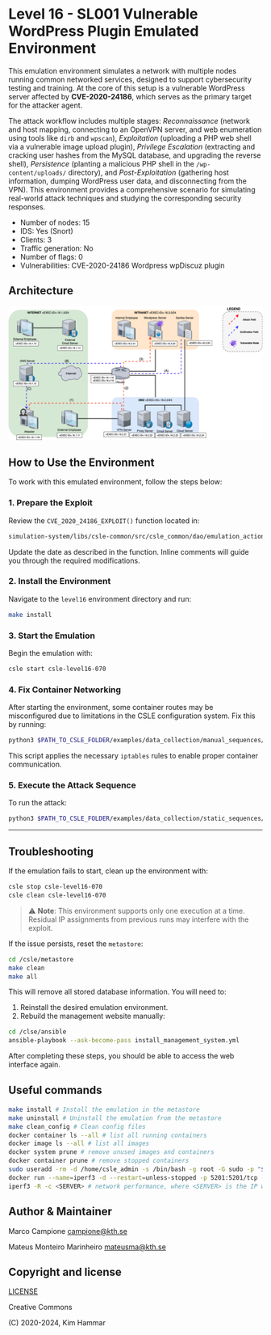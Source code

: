 # Level 16 - SL001 Vulnerable WordPress Plugin Emulated Environment

This emulation environment simulates a network with multiple nodes running common networked services, designed to support cybersecurity testing and training. At the core of this setup is a vulnerable WordPress server affected by **CVE-2020-24186**, which serves as the primary target for the attacker agent. 

The attack workflow includes multiple stages: *Reconnaissance* (network and host mapping, connecting to an OpenVPN server, and web enumeration using tools like `dirb` and `wpscan`), *Exploitation* (uploading a PHP web shell via a vulnerable image upload plugin), *Privilege Escalation* (extracting and cracking user hashes from the MySQL database, and upgrading the reverse shell), *Persistence* (planting a malicious PHP shell in the `/wp-content/uploads/` directory), and *Post-Exploitation* (gathering host information, dumping WordPress user data, and disconnecting from the VPN). This environment provides a comprehensive scenario for simulating real-world attack techniques and studying the corresponding security responses.

- Number of nodes: 15
- IDS: Yes (Snort)
- Clients: 3 
- Traffic generation: No
- Number of flags: 0
- Vulnerabilities: CVE-2020-24186 Wordpress wpDiscuz plugin

## Architecture
<p align="center">
<img src="env.png" width="600">
</p>

## How to Use the Environment

To work with this emulated environment, follow the steps below:

### 1. Prepare the Exploit

Review the `CVE_2020_24186_EXPLOIT()` function located in:

```bash
simulation-system/libs/csle-common/src/csle_common/dao/emulation_action/attacker/emulation_attacker_shell_actions.py
```

Update the date as described in the function. Inline comments will guide you through the required modifications.

### 2. Install the Environment

Navigate to the `level16` environment directory and run:

```bash
make install
```

### 3. Start the Emulation

Begin the emulation with:

```bash
csle start csle-level16-070
```

### 4. Fix Container Networking

After starting the environment, some container routes may be misconfigured due to limitations in the CSLE configuration system. Fix this by running:

```bash
python3 $PATH_TO_CSLE_FOLDER/examples/data_collection/manual_sequences/level_16/run.py
```

This script applies the necessary `iptables` rules to enable proper container communication.

### 5. Execute the Attack Sequence

To run the attack:

```bash
python3 $PATH_TO_CSLE_FOLDER/examples/data_collection/static_sequences/level_16/run.py
```

---

## Troubleshooting

If the emulation fails to start, clean up the environment with:

```bash
csle stop csle-level16-070
csle clean csle-level16-070
```

> ⚠️ **Note**: This environment supports only one execution at a time. Residual IP assignments from previous runs may interfere with the exploit.

If the issue persists, reset the `metastore`:

```bash
cd /csle/metastore
make clean
make all
```

This will remove all stored database information. You will need to:

1. Reinstall the desired emulation environment.
2. Rebuild the management website manually:

```bash
cd /clse/ansible
ansible-playbook --ask-become-pass install_management_system.yml
```

After completing these steps, you should be able to access the web interface again.

## Useful commands

```bash
make install # Install the emulation in the metastore
make uninstall # Uninstall the emulation from the metastore
make clean_config # Clean config files 
docker container ls --all # list all running containers
docker image ls --all # list all images
docker system prune # remove unused images and containers
docker container prune # remove stopped containers
sudo useradd -rm -d /home/csle_admin -s /bin/bash -g root -G sudo -p "$(openssl passwd -1 'csle@admin-pw_191')" csle_admin
docker run --name=iperf3 -d --restart=unless-stopped -p 5201:5201/tcp -p 5201:5201/udp mlabbe/iperf3 # Start the iperf server on the host
iperf3 -R -c <SERVER> # network performance, where <SERVER> is the IP where the iperf server is running e.g. the host 172.31.212.92   
```

## Author & Maintainer

Marco Campione <campione@kth.se> 

Mateus Monteiro Marinheiro <mateusma@kth.se>

## Copyright and license

[LICENSE](../../../../../LICENSE.md)

Creative Commons

(C) 2020-2024, Kim Hammar